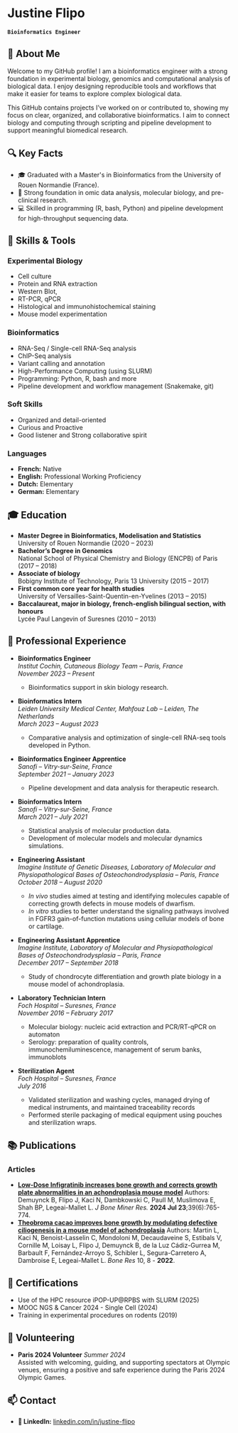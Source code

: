 # Justine Flipo

**`Bioinformatics Engineer`**

## 🧬 About Me

Welcome to my GitHub profile! I am a bioinformatics engineer with a strong foundation in experimental biology, genomics and computational analysis of biological data. I enjoy designing reproducible tools and workflows that make it easier for teams to explore complex biological data.

This GitHub contains projects I’ve worked on or contributed to, showing my focus on clear, organized, and collaborative bioinformatics. I aim to connect biology and computing through scripting and pipeline development to support meaningful biomedical research.

## 🔍 Key Facts

- 🎓 Graduated with a Master's in Bioinformatics from the University of Rouen Normandie (France).
- 🧪 Strong foundation in omic data analysis, molecular biology, and pre-clinical research.
- 💻 Skilled in programming (R, bash, Python) and pipeline development for high-throughput sequencing data.

## 🔧 Skills & Tools

### Experimental Biology
- Cell culture
- Protein and RNA extraction
- Western Blot, 
- RT-PCR, qPCR
- Histological and immunohistochemical staining
- Mouse model experimentation

### Bioinformatics
- RNA-Seq / Single-cell RNA-Seq analysis
- ChIP-Seq analysis
- Variant calling and annotation
- High-Performance Computing (using SLURM)
- Programming: Python, R, bash and more
- Pipeline development and workflow management (Snakemake, git)

### Soft Skills
- Organized and detail-oriented
- Curious and Proactive
- Good listener and Strong collaborative spirit

### Languages
- **French:** Native
- **English:** Professional Working Proficiency
- **Dutch:** Elementary
- **German:** Elementary

## 🎓 Education

- **Master Degree in Bioinformatics, Modelisation and Statistics**  
  University of Rouen Normandie (2020 – 2023)
- **Bachelor’s Degree in Genomics**  
  National School of Physical Chemistry and Biology (ENCPB) of Paris (2017 – 2018)
- **Associate of biology**  
  Bobigny Institute of Technology, Paris 13 University (2015 – 2017)
- **First common core year for health studies**  
  University of Versailles-Saint-Quentin-en-Yvelines (2013 – 2015)
- **Baccalaureat, major in biology, french-english bilingual section, with honours**  
  Lycée Paul Langevin of Suresnes (2010 – 2013)

## 💼 Professional Experience

- **Bioinformatics Engineer**  
  *Institut Cochin, Cutaneous Biology Team – Paris, France*  
  *November 2023 – Present*
  - Bioinformatics support in skin biology research.

- **Bioinformatics Intern**  
  *Leiden University Medical Center, Mahfouz Lab – Leiden, The Netherlands*  
  *March 2023 – August 2023*  
  - Comparative analysis and optimization of single-cell RNA-seq tools developed in Python.

- **Bioinformatics Engineer Apprentice**  
  *Sanofi – Vitry-sur-Seine, France*  
  *September 2021 – January 2023*  
  - Pipeline development and data analysis for therapeutic research.

- **Bioinformatics Intern**  
  *Sanofi – Vitry-sur-Seine, France*  
  *March 2021 – July 2021*
  - Statistical analysis of molecular production data.
  - Development of molecular models and molecular dynamics simulations.

- **Engineering Assistant**  
  *Imagine Institute of Genetic Diseases, Laboratory of Molecular and Physiopathological Bases of Osteochondrodysplasia – Paris, France*  
  *October 2018 – August 2020*  
  - *In vivo* studies aimed at testing and identifying molecules capable of correcting growth defects in mouse models of dwarfism.
  - *In vitro* studies to better understand the signaling pathways involved in FGFR3 gain-of-function mutations using cellular models of bone or cartilage.

- **Engineering Assistant Apprentice**  
  *Imagine Institute, Laboratory of Molecular and Physiopathological Bases of Osteochondrodysplasia – Paris, France*  
  *December 2017 – September 2018*
  - Study of chondrocyte differentiation and growth plate biology in a mouse model of achondroplasia.

- **Laboratory Technician Intern**  
  *Foch Hospital – Suresnes, France*  
  *November 2016 – February 2017*  
  - Molecular biology: nucleic acid extraction and PCR/RT-qPCR on automaton
  - Serology: preparation of quality controls, immunochemiluminescence, management of serum banks, immunoblots

- **Sterilization Agent**  
  *Foch Hospital – Suresnes, France*  
  *July 2016*
  - Validated sterilization and washing cycles, managed drying of medical instruments, and maintained traceability records
  - Performed sterile packaging of medical equipment using pouches and sterilization wraps.

## 📚 Publications

### Articles
- **[Low-Dose Infigratinib increases bone growth and corrects growth plate abnormalities in an achondroplasia mouse model](https://doi.org/10.1093/jbmr/zjae051)**
  Authors: Demuynck B, Flipo J, Kaci N, Dambkowski C, Paull M, Muslimova E, Shah BP, Legeai-Mallet L. 
  *J Bone Miner Res.* **2024 Jul 23**;39(6):765-774.
- **[Theobroma cacao improves bone growth by modulating defective ciliogenesis in a mouse model of achondroplasia](https://doi.org/10.1038/s41413-021-00177-7)**
  Authors: Martin L, Kaci N, Benoist-Lasselin C, Mondoloni M, Decaudaveine S, Estibals V, Cornille M, Loisay L, Flipo J, Demuynck B, de la Luz Cádiz-Gurrea M, Barbault F, Fernández-Arroyo S, Schibler L, Segura-Carretero A, Dambroise E, Legeai-Mallet L. 
  *Bone Res* 10, 8 - **2022**.

## 📜 Certifications

- Use of the HPC resource iPOP-UP@RPBS with SLURM (2025)
- MOOC NGS & Cancer 2024 - Single Cell (2024)
- Training in experimental procedures on rodents (2019)

## 🤝 Volunteering

- **Paris 2024 Volunteer**
  *Summer 2024*  
  Assisted with welcoming, guiding, and supporting spectators at Olympic venues, ensuring a positive and safe experience during the Paris 2024 Olympic Games.


## 📫 Contact

- **🔗 LinkedIn:** [linkedin.com/in/justine-flipo](https://www.linkedin.com/in/justine-flipo)
